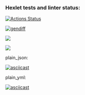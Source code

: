 ### Hexlet tests and linter status:
[![Actions Status](https://github.com/HoldCarter/python-project-50/workflows/hexlet-check/badge.svg)](https://github.com/HoldCarter/python-project-50/actions)


[![gendiff](https://github.com/HoldCarter/python-project-50/actions/workflows/gendiff_auto.yml/badge.svg)](https://github.com/HoldCarter/python-project-50/actions/workflows/gendiff_auto.yml)


<a href="https://codeclimate.com/github/HoldCarter/python-project-50/maintainability"><img src="https://api.codeclimate.com/v1/badges/caab6a64f7eb270a88cf/maintainability" /></a>

<a href="https://codeclimate.com/github/HoldCarter/python-project-50/test_coverage"><img src="https://api.codeclimate.com/v1/badges/caab6a64f7eb270a88cf/test_coverage" /></a>

plain_json:

[![asciicast](https://asciinema.org/a/cZnFkHBYHksr0v9N2krCaHs2b.svg)](https://asciinema.org/a/cZnFkHBYHksr0v9N2krCaHs2b)

plain_yml:

[![asciicast](https://asciinema.org/a/ZL3zytZgsEIe0mmyczi7m80lc.svg)](https://asciinema.org/a/ZL3zytZgsEIe0mmyczi7m80lc)


